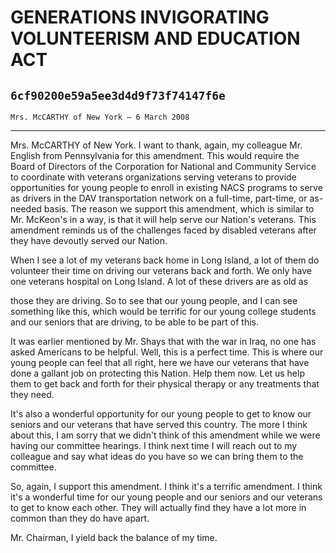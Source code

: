 # GENERATIONS INVIGORATING VOLUNTEERISM AND EDUCATION ACT
## `6cf90200e59a5ee3d4d9f73f74147f6e`
`Mrs. McCARTHY of New York — 6 March 2008`

---


Mrs. McCARTHY of New York. I want to thank, again, my colleague Mr. 
English from Pennsylvania for this amendment. This would require the 
Board of Directors of the Corporation for National and Community 
Service to coordinate with veterans organizations serving veterans to 
provide opportunities for young people to enroll in existing NACS 
programs to serve as drivers in the DAV transportation network on a 
full-time, part-time, or as-needed basis. The reason we support this 
amendment, which is similar to Mr. McKeon's in a way, is that it will 
help serve our Nation's veterans. This amendment reminds us of the 
challenges faced by disabled veterans after they have devoutly served 
our Nation.

When I see a lot of my veterans back home in Long Island, a lot of 
them do volunteer their time on driving our veterans back and forth. We 
only have one veterans hospital on Long Island. A lot of these drivers 
are as old as


those they are driving. So to see that our young people, and I can see 
something like this, which would be terrific for our young college 
students and our seniors that are driving, to be able to be part of 
this.

It was earlier mentioned by Mr. Shays that with the war in Iraq, no 
one has asked Americans to be helpful. Well, this is a perfect time. 
This is where our young people can feel that all right, here we have 
our veterans that have done a gallant job on protecting this Nation. 
Help them now. Let us help them to get back and forth for their 
physical therapy or any treatments that they need.

It's also a wonderful opportunity for our young people to get to know 
our seniors and our veterans that have served this country. The more I 
think about this, I am sorry that we didn't think of this amendment 
while we were having our committee hearings. I think next time I will 
reach out to my colleague and say what ideas do you have so we can 
bring them to the committee.

So, again, I support this amendment. I think it's a terrific 
amendment. I think it's a wonderful time for our young people and our 
seniors and our veterans to get to know each other. They will actually 
find they have a lot more in common than they do have apart.

Mr. Chairman, I yield back the balance of my time.